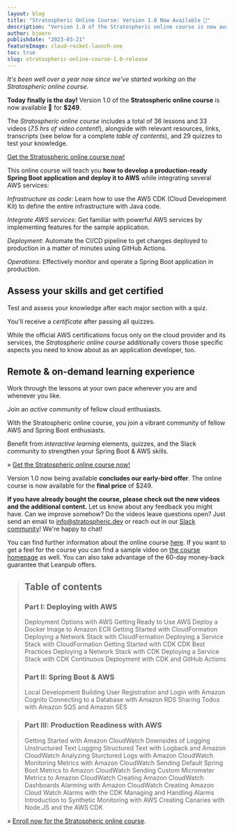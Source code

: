 ```yaml
---
layout: blog
title: "Stratospheric Online Course: Version 1.0 Now Available 🥳"
description: "Version 1.0 of the Stratospheric online course is now available for $249!"
author: bjoern
publishdate: "2023-03-21"
featureImage: cloud-rocket-launch-one
toc: true
slug: stratospheric-online-course-1.0-release
---
```


*It's been well over a year now since we've started working on the Stratospheric online course.*

**Today finally is the day!** Version 1.0 of the **Stratospheric online course** is now available 🥳 for **$249**.

The *Stratospheric online course* includes a total of 36 lessons and 33 videos (*7.5 hrs of video content!*), alongside with relevant resources, links,  transcripts (see below for a complete *table of contents*), and 29 quizzes to test your knowledge.

<a class="btn learn-more-btn" href="https://leanpub.com/c/stratospheric">Get the Stratospheric online course now!</a>

This online course will teach you **how to develop a production-ready Spring Boot application and deploy it to AWS** while integrating several AWS services:

*Infrastructure as code*: Learn how to use the AWS CDK (Cloud Development Kit) to define the entire infrastructure with Java code.

*Integrate AWS services*: Get familiar with powerful AWS services by implementing features for the sample application.

*Deployment*: Automate the CI/CD pipeline to get changes deployed to production in a matter of minutes using GitHub Actions.

*Operations*: Effectively monitor and operate a Spring Boot application in production.

## Assess your skills and get certified
Test and assess your knowledge after each major section with a quiz.

You'll receive a *certificate* after passing all quizzes.

While the official AWS certifications focus only on the cloud provider and its services, the *Stratospheric online course* additionally covers those specific aspects you need to know about as an application developer, too.

## Remote & on-demand learning experience
Work through the lessons at your own pace wherever you are and whenever you like.

Join an *active community* of fellow cloud enthusiasts.

With the Stratospheric online course, you join a vibrant community of fellow AWS and Spring Boot enthusiasts.

Benefit from *interactive learning* elements, quizzes, and the Slack community to strengthen your Spring Boot & AWS skills.

» [Get the Stratospheric online course now!](https://leanpub.com/c/stratospheric)

Version 1.0 now being available **concludes our early-bird offer**. The online course is now available for the **final price** of $249.

**If you have already bought the course, please check out the new videos and the additional content.** Let us know about any feedback you might have. Can we improve somehow? Do the videos leave questions open? Just send an email to [info@stratospheric.dev](mailto:info@stratospheric.dev) or reach out in our [Slack community](https://join.slack.com/t/stratospheric-dev/shared_invite/zt-u6s7vj1c-2MXeC9cRWZ8QQ5EHr7dsOQ)! We're happy to chat!

You can find further information about the online course [here](https://stratospheric.dev/online-course/). If you want to get a feel for the course you can find a sample video on [the course homepage](https://stratospheric.dev/online-course/) as well. You can also take advantage of the 60-day money-back guarantee that Leanpub offers.

> ## Table of contents
> 
> ### Part I: Deploying with AWS
> Deployment Options with AWS
> Getting Ready to Use AWS
> Deploy a Docker Image to Amazon ECR
> Getting Started with CloudFormation
> Deploying a Network Stack with CloudFormation
> Deploying a Service Stack with CloudFormation
> Getting Started with CDK
> CDK Best Practices
> Deploying a Network Stack with CDK
> Deploying a Service Stack with CDK
> Continuous Deployment with CDK and GitHub Actions
> 
> ### Part II: Spring Boot & AWS
> Local Development
> Building User Registration and Login with Amazon Cognito
> Connecting to a Database with Amazon RDS
> Sharing Todos with Amazon SQS and Amazon SES

> ### Part III: Production Readiness with AWS
> Getting Started with Amazon CloudWatch
> Downsides of Logging Unstructured Text
> Logging Structured Text with Logback and Amazon CloudWatch
> Analyzing Sturctured Logs with Amazon CloudWatch
> Monitoring Metrics with Amazon CloudWatch
> Sending Default Spring Boot Metrics to Amazon CloudWatch
> Sending Custom Micrometer Metrics to Amazon CloudWatch
> Creating Amazon CloudWatch Dashboards
> Alarming with Amazon CloudWatch
> Creating Amazon Cloud Watch Alarms with the CDK
> Managing and Handling Alarms
> Introduction to Synthetic Monitoring with AWS
> Creating Canaries with Node.JS and the AWS CDK

» [Enroll now for the Stratospheric online course](https://stratospheric.dev/online-course/).
